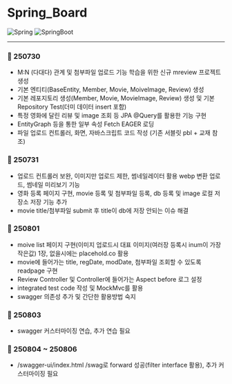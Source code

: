 # Spring_Board
![Spring](https://img.shields.io/badge/spring-6DB33F?style=for-the-badge&logo=spring&logoColor=white)
![SpringBoot](https://img.shields.io/badge/Spring%20Boot-6DB33F?style=for-the-badge&logo=springboot&logoColor=white)

---
### 📅 250730
- M:N (다대다) 관계 및 첨부파일 업로드 기능 학습을 위한 신규 mreview 프로젝트 생성
- 기본 엔티티(BaseEntity, Member, Movie, MoiveImage, Review) 생성
- 기본 레포지토리 생성(Member, Movie, MovieImage, Review) 생성 및 기본 Repository Test(더미 데이터 insert 포함)
- 특정 영화에 달린 리뷰 및 image 조회 등 JPA @Query를 활용한 기능 구현 
- EntityGraph 등을 통한 일부 속성 Fetch EAGER 로딩 
- 파일 업로드 컨트롤러, 화면, 자바스크립트 코드 작성 (기존 서블릿 pbl + 교재 참조)

### 📅 250731
- 업로드 컨트롤러 보완, 이미지만 업로드 제한, 썸네일레이터 활용 webp 변환 업로드, 썸네일 미리보기 기능
- 영화 등록 페이지 구현, movie 등록 및 첨부파일 등록, db 등록 및 image 로컬 저장소 저장 기능 추가
- movie title/첨부파일 submit 후 title이 db에 저장 안되는 이슈 해결

### 📅 250801
- moive list 페이지 구현(이미지 업로드시 대표 이미지(여러장 등록시 inum이 가장 작은값) 1장, 없을시에는 placehold.co 활용
- movie에 들어가는 title, regDate, modDate, 첨부파일 조회할 수 있도록 readpage 구현
- Review Controller 및 Controller에 들어가는 Aspect before 로그 설정 
- integrated test code 작성 및 MockMvc를 활용
- swagger 의존성 추가 및 간단한 활용방법 숙지

### 📅 250803
- swagger 커스터마이징 연습, 추가 연습 필요

### 📅 250804 ~ 250806
- /swagger-ui/index.html /swag로 forward 성공(filter interface 활용), 추가 커스터마이징 필요
